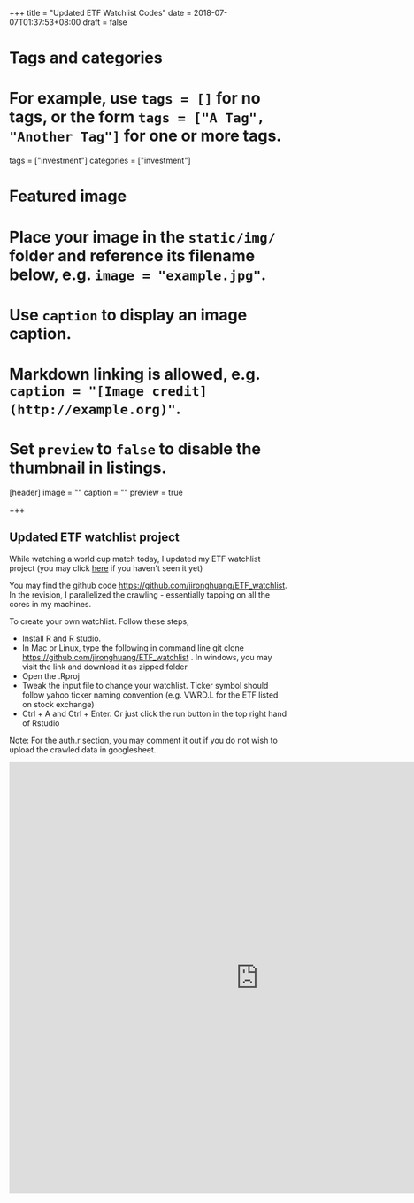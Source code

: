 +++
title = "Updated ETF Watchlist Codes"
date = 2018-07-07T01:37:53+08:00
draft = false

# Tags and categories
# For example, use `tags = []` for no tags, or the form `tags = ["A Tag", "Another Tag"]` for one or more tags.
tags = ["investment"]
categories = ["investment"]

# Featured image
# Place your image in the `static/img/` folder and reference its filename below, e.g. `image = "example.jpg"`.
# Use `caption` to display an image caption.
#   Markdown linking is allowed, e.g. `caption = "[Image credit](http://example.org)"`.
# Set `preview` to `false` to disable the thumbnail in listings.
[header]
image = ""
caption = ""
preview = true

+++
## Updated ETF watchlist project

While watching a world cup match today, I updated my ETF watchlist project (you may click <a href="/project/watch_list">here</a> if you haven't seen it yet)

You may find the github code <a href="/project/watch_list">https://github.com/jironghuang/ETF_watchlist</a>. In the revision, I parallelized the crawling - essentially tapping on all the cores in my machines.

To create your own watchlist. Follow these steps,

- Install R and R studio.
- In Mac or Linux, type the following in command line git clone https://github.com/jironghuang/ETF_watchlist . In windows, you may visit the link and download it as zipped folder
- Open the .Rproj
- Tweak the input file to change your watchlist. Ticker symbol should follow yahoo ticker naming convention (e.g. VWRD.L for the ETF listed on stock exchange)
- Ctrl + A and Ctrl + Enter. Or just click the run button in the top right hand of Rstudio

Note: For the auth.r section, you may comment it out if you do not wish to upload the crawled data in googlesheet.

<iframe src="https://docs.google.com/spreadsheets/d/e/2PACX-1vQtSJfzakpUWRkryIoXaqJm7szd-g6R1SHr-aAXAlHNOFEDXYGhCBNC9UeYEYv8cYf8krgsS6LPpED9/pubhtml?gid=0&single=true" width="900" height="780" style="border: none;"></iframe>

